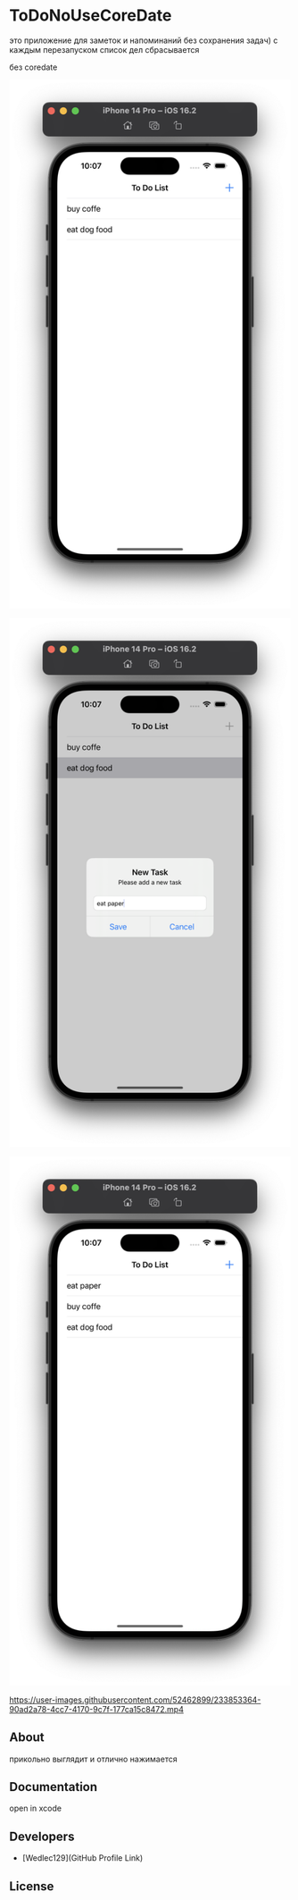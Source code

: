 # ToDoNoUseCoreDate


это приложение для заметок и напоминаний без сохранения задач)
с каждым перезапуском список дел сбрасывается

без coredate

<p align="center">
      <img src="https://github.com/Wedlec129/ToDoNoUseCoreDate/blob/main/1.png" width="726">
</p>
<p align="center">
      <img src="https://github.com/Wedlec129/ToDoNoUseCoreDate/blob/main/2.png" width="726">
</p>
<p align="center">
      <img src="https://github.com/Wedlec129/ToDoNoUseCoreDate/blob/main/3.png" width="726">
</p>

<p align="center">



https://user-images.githubusercontent.com/52462899/233853364-90ad2a78-4cc7-4170-9c7f-177ca15c8472.mp4



</p>













## About

прикольно выглядит и отлично нажимается

## Documentation

open in xcode 

## Developers

- [Wedlec129](GitHub Profile Link)

## License

